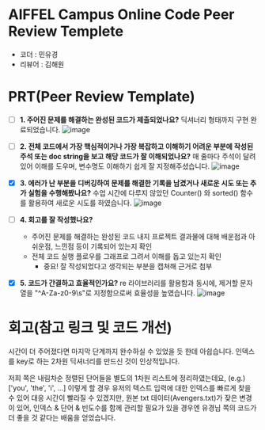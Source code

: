 # AIFFEL Campus Online Code Peer Review Templete
- 코더 : 민유경
- 리뷰어 : 김해원


# PRT(Peer Review Template)
- [ ]  **1. 주어진 문제를 해결하는 완성된 코드가 제출되었나요?**
    딕셔너리 형태까지 구현 완료되었습니다.
    ![image](https://github.com/user-attachments/assets/835b410e-7f87-4b0d-b6d2-2849b6453b12)

    
- [ ]  **2. 전체 코드에서 가장 핵심적이거나 가장 복잡하고 이해하기 어려운 부분에 작성된 
  주석 또는 doc string을 보고 해당 코드가 잘 이해되었나요?**
    매 줄마다 주석이 달려있어 이해를 도우며, 변수명도 이해하기 쉽게 잘 지정해주셨습니다.
    ![image](https://github.com/user-attachments/assets/ec9f979b-e4ed-4861-802b-cafb174d2d54)

  
- [x]  **3. 에러가 난 부분을 디버깅하여 문제를 해결한 기록을 남겼거나
  새로운 시도 또는 추가 실험을 수행해봤나요?**
    수업 시간에 다루지 않았던 Counter() 와 sorted() 함수를 활용하여 새로운 시도를 하였습니다.
    ![image](https://github.com/user-attachments/assets/46e216f3-6dbf-494d-bc1b-f2977945db3c)

  
- [ ]  **4. 회고를 잘 작성했나요?**
    - 주어진 문제를 해결하는 완성된 코드 내지 프로젝트 결과물에 대해
    배운점과 아쉬운점, 느낀점 등이 기록되어 있는지 확인
    - 전체 코드 실행 플로우를 그래프로 그려서 이해를 돕고 있는지 확인
        - 중요! 잘 작성되었다고 생각되는 부분을 캡쳐해 근거로 첨부
    
- [x]  **5. 코드가 간결하고 효율적인가요?**
    re 라이브러리를 활용함과 동시에, 제거할 문자열을 "^A-Za-z0-9\s"로 지정함으로써
    효율성을 높였습니다.
    ![image](https://github.com/user-attachments/assets/17eb4e46-521f-4185-8caa-45f103fdd7f4)


# 회고(참고 링크 및 코드 개선)
시간이 더 주어졌다면 마지막 단계까지 완수하실 수 있었을 듯 한데 아쉽습니다.
인덱스를 key로 하는 2차원 딕셔너리를 만드신 것이 인상적입니다.

저희 쪽은 내림차순 정렬된 단어들을 별도의 1차원 리스트에 정리하였는데요,
(e.g.) ['you', 'the', 'i', ...]
이렇게 할 경우 유저의 텍스트 입력에 대한 인덱스를 빠르게 찾을 수 있어
대응 시간이 빨라질 수 있겠지만,
원본 txt 데이터(Avengers.txt)가 잦은 변경이 있어, 
인덱스 & 단어 & 빈도수를 함께 관리할 필요가 있을 경우엔
유경님 쪽의 코드가 더 좋을 것 같다는 배움을 얻었습니다.
